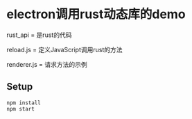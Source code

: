 # electron调用rust动态库的demo

rust_api = 是rust的代码

reload.js = 定义JavaScript调用rust的方法

renderer.js = 请求方法的示例

## Setup
```
npm install
npm start
```

